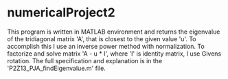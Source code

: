 # numericalProject2

This program is written in MATLAB environment and returns the eigenvalue of the tridiagonal matrix 'A', that is closest to the given value 'u'. 
To accomplish this I use an inverse power method with normalization. To factorize and solve matrix 'A - u * I', where 'I' is identity matrix, I use Givens rotation. 
The full specification and explanation is in the 'P2Z13_PJA_findEigenvalue.m' file.
